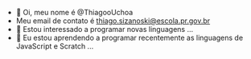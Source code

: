 - 👋 Oi, meu nome é @ThiagooUchoa
- Meu email de contato é thiago.sizanoski@escola.pr.gov.br
- 👀 Estou interessado a programar novas linguagens ...
- 🌱 Eu estou aprendendo a programar recentemente as linguagens de JavaScript e Scratch ...

